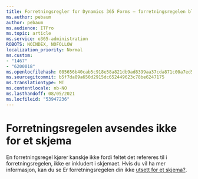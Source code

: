 ```yaml
---
title: Forretningsregler for Dynamics 365 Forms – forretningsregelen blir ikke utsett for et skjema
ms.author: pebaum
author: pebaum
ms.audience: ITPro
ms.topic: article
ms.service: o365-administration
ROBOTS: NOINDEX, NOFOLLOW
localization_priority: Normal
ms.custom:
- "1467"
- "6200018"
ms.openlocfilehash: 085656b40cab5c918e58a821db9ad8399aa37cda871c00a7ed51411c4b733576
ms.sourcegitcommit: b5f7da89a650d2915dc652449623c78be6247175
ms.translationtype: MT
ms.contentlocale: nb-NO
ms.lasthandoff: 08/05/2021
ms.locfileid: "53947236"
---
```

# <a name="business-rule-not-firing-for-a-form"></a>Forretningsregelen avsendes ikke for et skjema

En forretningsregel kjører kanskje ikke fordi feltet det refereres til i forretningsregelen, ikke er inkludert i skjemaet. Hvis du vil ha mer informasjon, kan du se Er forretningsregelen din ikke [utsett for et skjema?](https://docs.microsoft.com/powerapps/maker/model-driven-apps/create-business-rules-recommendations-apply-logic-form#is-your-business-rule-not-firing-for-a-form).
